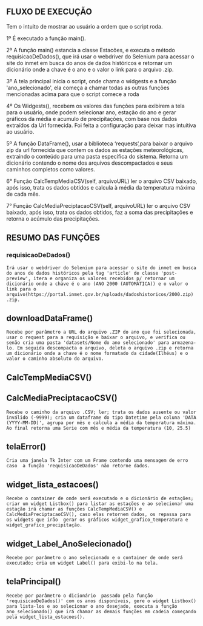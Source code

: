 
## FLUXO DE EXECUÇÃO 

Tem o intuito de mostrar  ao usuário a ordem que o script roda.

1º  É executado a função main().

2º  A função main() estancia a classe Estacões,  e executa o método requisicaoDeDados(), que irá usar o webdriver do Selenium para acessar o site do inmet em busca do anos de dados históricos e retornar um dicionário onde a chave é o ano e o valor o link para o arquivo .zip. 

3º  A tela principal inicia o script, onde chama o widgests e a função 'ano_selecionado', ela começa a chamar todas as outras funções mencionadas acima para que o script comece a roda

4º Os Widgests(), recebem os valores das funções para exibirem a tela para o usuário, onde  podem selecionar ano, estação do ano e gerar gráficos   da média e acumulo de precipitações, com base nos dados extraídos da Url fornecida. Foi feita a configuração para deixar mas intuitiva ao usuário.

5º  A função DataFrame(), usar a biblioteca ‘requests‘,para baixar  o arquivo zip da url fornecida que contem os dados as estações meteorológicas, extraindo o conteúdo para uma pasta específica do sistema. Retorna um dicionário contendo o nome dos arquivos descompactados e seus caminhos completos como valores.

6° Função CalcTempMediaCSV(self, arquivoURL) ler o arquivo CSV baixado, após isso, trata os dados obtidos e calcula à média da temperatura máxima de cada mês. 

7° Função CalcMediaPreciptacaoCSV(self, arquivoURL) ler o arquivo CSV baixado, após isso, trata os dados obtidos, faz a soma das precipitações e retorna o acúmulo das precipitações.

## RESUMO DAS FUNÇÕES

### requisicaoDeDados()
    Irá usar o webdriver do Selenium para acessar o site do inmet em busca do anos de dados históricos pela tag 'article' de classe 'post-preview', itera e organiza os valores recebidos p/ retornar um dicionário onde a chave é o ano (ANO 2000 (AUTOMÁTICA)) e o valor o link para o arquivo(https://portal.inmet.gov.br/uploads/dadoshistoricos/2000.zip) .zip. 


## downloadDataFrame()  
    Recebe por parâmetro a URL do arquivo .ZIP do ano que foi selecionada, usar o request para a requisição e baixar o arquivo, e verifica ou senão cria uma pasta 'datasets/Nome do ano selecionado' para armazena-lo. Em seguida descompacta o arquivo, deleta o arquivo .zip e retorna um dicionário onde a chave é o nome formatado da cidade(Ilhéus) e o valor o caminho absoluto do arquivo.

## CalcTempMediaCSV()

## CalcMediaPreciptacaoCSV()
    Recebe o caminho da arquivo .CSV; ler; trata os dados ausente ou valor inválido (-9999); cria um dataframe do tipo Datetime pela coluna 'DATA (YYYY-MM-DD)', agrupa por mês e calcula a média da temperatura máxima. Ao final retorna uma Serie com mês e média da temperatura (10, 25.5) 

## telaError()
    Cria uma janela Tk Inter com um Frame contendo uma mensagem de erro caso  a função 'requisicaoDeDados' não retorne dados.

## widget_lista_estacoes()  
    Recebe o container de onde será executado e o dicionário de estações; criar um widget Listbox() para listar as estações e ao selecionar uma estação irá chamar as funções CalcTempMediaCSV() e CalcMediaPreciptacaoCSV(), caso elas retornem dados, os repassa para os widgets que irão  gerar os gráficos widget_grafico_temperatura e widget_grafico_precipitação.

## widget_Label_AnoSelecionado()
    Recebe por parâmetro o ano selecionado e o container de onde será executado; cria um widget Label() para exibi-lo na tela.

## telaPrincipal()
    Recebe por parâmetro o dicionário  passado pela função 'requisicaoDeDados()' com os anos disponíveis, gere o widget Listbox() para lista-los e ao selecionar o ano desejado, executa a função ano_selecionado() que irá chamar as demais funções em cadeia começando pela widget_lista_estacoes().